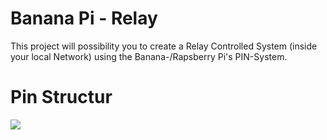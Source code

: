# Banana Pi  - Relay

This project will possibility you to create a Relay Controlled System (inside your local Network) using the Banana-/Rapsberry Pi's PIN-System.


# Pin Structur
<img src="https://cdn.shopify.com/s/files/1/0555/9445/files/gpio-pinout-comparison.jpg?2270" />
